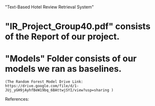 "Text-Based Hotel Review Retrieval System"

# "IR_Project_Group40.pdf" consists of the Report of our project.
# "Models" Folder consists of our models we ran as baselines. 
    (The Random Forest Model Drive Link: https://drive.google.com/file/d/1-JUj_yGH9jAyhfBeW19bq_6BAttwjSYI/view?usp=sharing )   

References:

